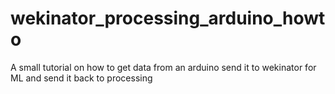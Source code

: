 # wekinator_processing_arduino_howto
A small tutorial on how to get data from an arduino send it to wekinator for ML and send it back to processing

